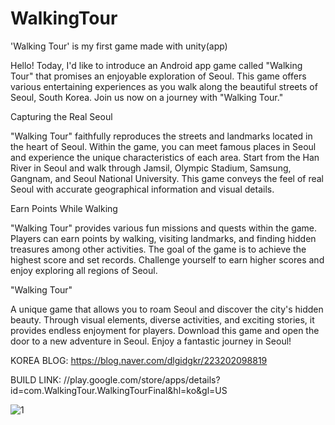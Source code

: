 # WalkingTour
'Walking Tour' is my first game made with unity(app)

Hello!
Today, I'd like to introduce an Android app game called "Walking Tour" that promises an enjoyable exploration of Seoul.
This game offers various entertaining experiences as you walk along the beautiful streets of Seoul, South Korea.
Join us now on a journey with "Walking Tour."


Capturing the Real Seoul

"Walking Tour" faithfully reproduces the streets and landmarks located in the heart of Seoul.
Within the game, you can meet famous places in Seoul and experience the unique characteristics of each area.
Start from the Han River in Seoul and walk through Jamsil, Olympic Stadium, Samsung, Gangnam, and Seoul National University.
This game conveys the feel of real Seoul with accurate geographical information and visual details.


Earn Points While Walking

"Walking Tour" provides various fun missions and quests within the game.
Players can earn points by walking, visiting landmarks, and finding hidden treasures among other activities.
The goal of the game is to achieve the highest score and set records.
Challenge yourself to earn higher scores and enjoy exploring all regions of Seoul.


"Walking Tour"

A unique game that allows you to roam Seoul and discover the city's hidden beauty.
Through visual elements, diverse activities, and exciting stories, it provides endless enjoyment for players.
Download this game and open the door to a new adventure in Seoul. Enjoy a fantastic journey in Seoul!


KOREA BLOG: https://blog.naver.com/dlgidgkr/223202098819

BUILD LINK: //play.google.com/store/apps/details?id=com.WalkingTour.WalkingTourFinal&hl=ko&gl=US

![1](https://github.com/FineAp/WalkingTour/assets/143973266/de5535e4-6765-4c9e-b8d6-78fd00780087)
